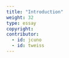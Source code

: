 ```yaml
---
title: "Introduction"
weight: 32
type: essay
copyright:
contributor:
  - id: jcuno
  - id: tweiss
---
```

